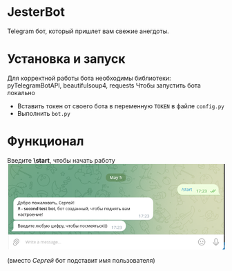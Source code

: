 # JesterBot
Telegram бот, который пришлет вам свежие анегдоты.

# Установка и запуск
Для корректной работы бота необходимы библиотеки:
pyTelegramBotAPI, beautifulsoup4, requests
Чтобы запустить бота локально
+ Вставить токен от своего бота в переменную `TOKEN` в файле  `config.py`
+ Выполнить `bot.py`

# Функционал
Введите **\start**, чтобы начать работу
![start_screen](/pics/start_screen.png)

(вместо *Сергей* бот подставит имя пользователя)
